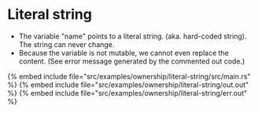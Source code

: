 # Literal string

* The variable "name" points to a literal string. (aka. hard-coded string). The string can never change.
* Because the variable is not mutable, we cannot even replace the content. (See error message generated by the commented out code.)

{% embed include file="src/examples/ownership/literal-string/src/main.rs" %}
{% embed include file="src/examples/ownership/literal-string/out.out" %}
{% embed include file="src/examples/ownership/literal-string/err.out" %}


